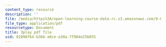 ```yaml
---
content_type: resource
description: ''
file: /media/https%3A/open-learning-course-data-rc.s3.amazonaws.com/9-00-introduction-to-psychology-fall-2004/02898f64b3b6a0cea30a7f984e25b055_10498.pdf
file_type: application/pdf
resourcetype: Document
title: 3play pdf file
uid: 02898f64-b3b6-a0ce-a30a-7f984e25b055
---
```

